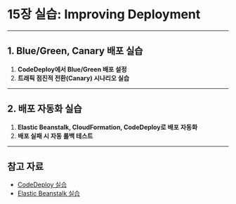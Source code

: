 # 15장 실습: Improving Deployment

---

## 1. Blue/Green, Canary 배포 실습

1. **CodeDeploy에서 Blue/Green 배포 설정**
2. **트래픽 점진적 전환(Canary) 시나리오 실습**

---

## 2. 배포 자동화 실습

1. **Elastic Beanstalk, CloudFormation, CodeDeploy로 배포 자동화**
2. **배포 실패 시 자동 롤백 테스트**

---

## 참고 자료

- [CodeDeploy 실습](https://docs.aws.amazon.com/ko_kr/codedeploy/latest/userguide/tutorials.html)
- [Elastic Beanstalk 실습](https://docs.aws.amazon.com/ko_kr/elasticbeanstalk/latest/dg/GettingStarted.html)
